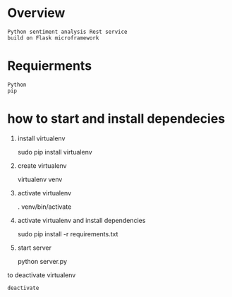 
# Overview
	
	Python sentiment analysis Rest service
	build on Flask microframework

# Requierments

	Python
	pip

# how to start and install dependecies
	
1. install virtualenv

	sudo pip install virtualenv

2. create virtualenv

	virtualenv venv

3. activate virtualenv

	. venv/bin/activate

4. activate virtualenv and install dependencies

	sudo pip install -r requirements.txt

5. start server

	python server.py

to deactivate virtualenv

	deactivate